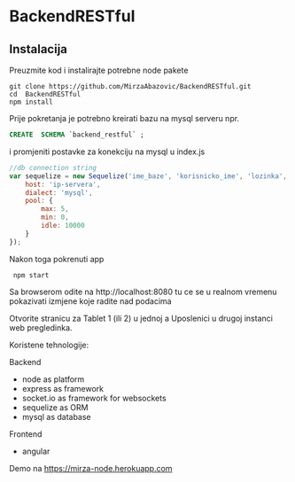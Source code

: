 # BackendRESTful 

## Instalacija 

Preuzmite kod i instalirajte potrebne node pakete

```console
git clone https://github.com/MirzaAbazovic/BackendRESTful.git
cd  BackendRESTful
npm install
```
Prije pokretanja je potrebno kreirati bazu na mysql serveru npr. 
```sql
CREATE  SCHEMA `backend_restful` ;
```
i promjeniti postavke za konekciju na mysql u index.js
```javascript
//db connection string
var sequelize = new Sequelize('ime_baze', 'korisnicko_ime', 'lozinka', {
    host: 'ip-servera',
    dialect: 'mysql',
    pool: {
        max: 5,
        min: 0,
        idle: 10000
    }
});
```
Nakon toga pokrenuti app
```console
 npm start
```

Sa browserom odite na http://localhost:8080 tu ce se u realnom vremenu pokazivati izmjene koje radite nad podacima

Otvorite stranicu za Tablet 1 (ili 2) u jednoj a Uposlenici u drugoj instanci web pregledinka.

Koristene tehnologije:

Backend
- node as platform
- express as framework
- socket.io as framework for websockets
- sequelize as ORM
- mysql as database

Frontend
- angular

Demo na https://mirza-node.herokuapp.com
